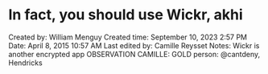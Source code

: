 # In fact, you should use Wickr, akhi

Created by: William Menguy
Created time: September 10, 2023 2:57 PM
Date: April 8, 2015 10:57 AM
Last edited by: Camille Reysset
Notes: Wickr is another encrypted app
OBSERVATION CAMILLE: GOLD
person: @cantdeny, Hendricks